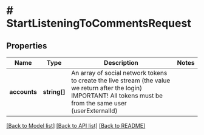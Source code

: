 # # StartListeningToCommentsRequest

## Properties

Name | Type | Description | Notes
------------ | ------------- | ------------- | -------------
**accounts** | **string[]** | An array of social network tokens to create the live stream (the value we return after the login) IMPORTANT! All tokens must be from the same user (userExternalId) |

[[Back to Model list]](../../README.md#models) [[Back to API list]](../../README.md#endpoints) [[Back to README]](../../README.md)
